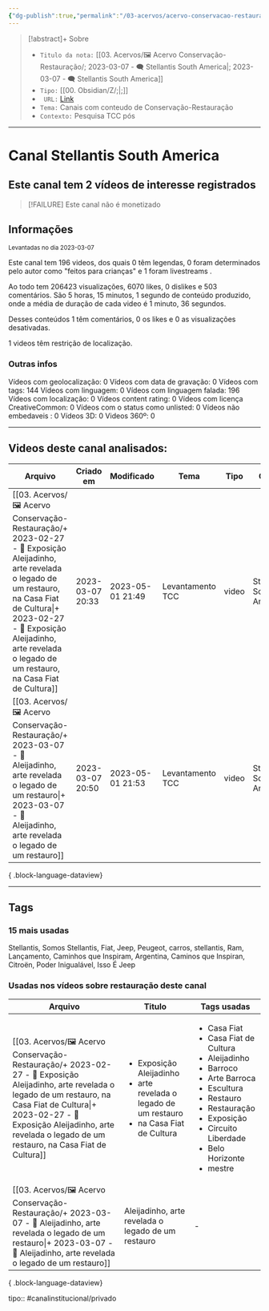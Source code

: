 ```yaml
---
{"dg-publish":true,"permalink":"/03-acervos/acervo-conservacao-restauracao/2023-03-07-stellantis-south-america/","tags":["🖼️/🗨️"],"created":"2023-03-07T20:34:57.230-03:00","updated":"2023-05-01T21:20:25.566-03:00"}
---
```


>[!abstract]+ Sobre
>- `Titulo da nota:`  [[03. Acervos/🖼️ Acervo Conservação-Restauração/; 2023-03-07 - 🗨️ Stellantis South America\|; 2023-03-07 - 🗨️ Stellantis South America]]
>- `Tipo:`  [[00. Obsidian/Z/;\|;]]
>- ` URL:`    [Link](http://www.youtube.com/@StellantisLatam)
>- `Tema:` Canais com conteudo de Conservação-Restauração
>- ` Contexto: ` Pesquisa TCC pós
***

# Canal Stellantis South America
## Este canal tem 2 vídeos de interesse registrados
>[!FAILURE] Este canal não é monetizado
## Informações
<small> Levantadas no dia 2023-03-07 </small>


Este canal tem 196 videos, dos quais 0 têm legendas, 0 foram determinados pelo autor como "feitos para crianças" e 1 foram livestreams .

Ao todo tem 206423 visualizações, 6070 likes, 0 dislikes e 503 comentários.
São 5 horas, 15 minutos, 1 segundo de conteúdo produzido, onde a média de duração de cada video é 1 minuto, 36 segundos.

Desses conteúdos 1 têm comentários, 0 os likes e 0 as visualizações desativadas.

1 videos têm restrição de localização.

### Outras infos

Vídeos com geolocalização: 0
Vídeos com data de gravação: 0
Vídeos com tags: 144
Vídeos com linguagem: 0
Vídeos com linguagem falada: 196
Vídeos com localização: 0
Vídeos content rating: 0
Vídeos com licença CreativeCommon: 0
Vídeos com o status como unlisted: 0
Vídeos não embedaveis : 0
Vídeos 3D: 0
Videos 360º: 0

***
## Videos deste canal analisados:
| Arquivo                                                                                                                                                                                                                                                                        | Criado em        | Modificado       | Tema             | Tipo  | Canal                    |
| ------------------------------------------------------------------------------------------------------------------------------------------------------------------------------------------------------------------------------------------------------------------------------ | ---------------- | ---------------- | ---------------- | ----- | ------------------------ |
| [[03. Acervos/🖼️ Acervo Conservação-Restauração/+ 2023-02-27   -  🎥️ Exposição Aleijadinho, arte revelada o legado de um restauro, na Casa Fiat de Cultura\|+ 2023-02-27   -  🎥️ Exposição Aleijadinho, arte revelada o legado de um restauro, na Casa Fiat de Cultura]] | 2023-03-07 20:33 | 2023-05-01 21:49 | Levantamento TCC | video | Stellantis South America |
| [[03. Acervos/🖼️ Acervo Conservação-Restauração/+ 2023-03-07   -  🎥️ Aleijadinho, arte revelada o legado de um restauro\|+ 2023-03-07   -  🎥️ Aleijadinho, arte revelada o legado de um restauro]]                                                                       | 2023-03-07 20:50 | 2023-05-01 21:53 | Levantamento TCC | video | Stellantis South America |

{ .block-language-dataview}
***

## Tags
### 15 mais usadas

Stellantis, Somos Stellantis, Fiat, Jeep, Peugeot, carros, stellantis, Ram, Lançamento, Caminhos que Inspiram, Argentina, Caminos que Inspiran, Citroën, Poder Inigualável, Isso É Jeep

### Usadas nos vídeos sobre restauração deste canal
| Arquivo                                                                                                                                                                                                                                                                        | Titulo                                                                                                                | Tags usadas                                                                                                                                                                                                                                                 |
| ------------------------------------------------------------------------------------------------------------------------------------------------------------------------------------------------------------------------------------------------------------------------------ | --------------------------------------------------------------------------------------------------------------------- | ----------------------------------------------------------------------------------------------------------------------------------------------------------------------------------------------------------------------------------------------------------- |
| [[03. Acervos/🖼️ Acervo Conservação-Restauração/+ 2023-02-27   -  🎥️ Exposição Aleijadinho, arte revelada o legado de um restauro, na Casa Fiat de Cultura\|+ 2023-02-27   -  🎥️ Exposição Aleijadinho, arte revelada o legado de um restauro, na Casa Fiat de Cultura]] | <ul><li>Exposição Aleijadinho</li><li>arte revelada o legado de um restauro</li><li>na Casa Fiat de Cultura</li></ul> | <ul><li>Casa Fiat</li><li>Casa Fiat de Cultura</li><li>Aleijadinho</li><li>Barroco</li><li>Arte Barroca</li><li>Escultura</li><li>Restauro</li><li>Restauração</li><li>Exposição</li><li>Circuito Liberdade</li><li>Belo Horizonte</li><li>mestre</li></ul> |
| [[03. Acervos/🖼️ Acervo Conservação-Restauração/+ 2023-03-07   -  🎥️ Aleijadinho, arte revelada o legado de um restauro\|+ 2023-03-07   -  🎥️ Aleijadinho, arte revelada o legado de um restauro]]                                                                       | Aleijadinho, arte revelada o legado de um restauro                                                                    | \-                                                                                                                                                                                                                                                          |

{ .block-language-dataview}
 
tipo:: #canalinstitucional/privado